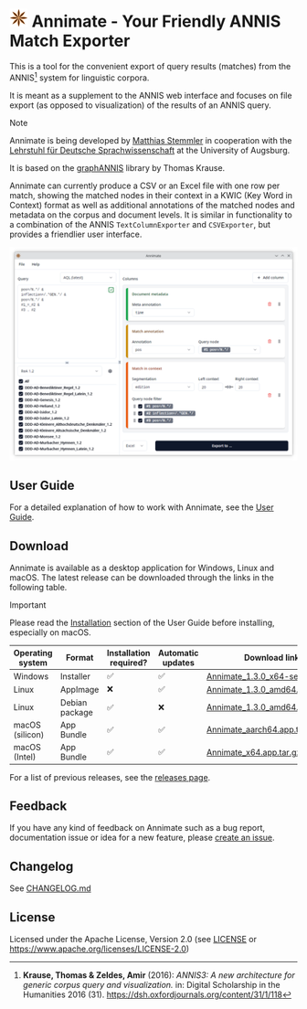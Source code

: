 # ![Annimate logo](annimate_desktop/src-tauri/icons/32x32.png) Annimate - Your Friendly ANNIS Match Exporter

This is a tool for the convenient export of query results (matches) from the ANNIS[^1] system for linguistic corpora.

It is meant as a supplement to the ANNIS web interface and focuses on file export (as opposed to visualization) of the results of an ANNIS query.

> [!NOTE]
> Annimate is being developed by [Matthias Stemmler](https://github.com/matthias-stemmler) in cooperation with the [Lehrstuhl für Deutsche Sprachwissenschaft](https://www.uni-augsburg.de/de/fakultaet/philhist/professuren/germanistik/deutsche-sprachwissenschaft/) at the University of Augsburg.
>
> It is based on the [graphANNIS](https://github.com/korpling/graphANNIS) library by Thomas Krause.

Annimate can currently produce a CSV or an Excel file with one row per match, showing the matched nodes in their context in a KWIC (Key Word in Context) format as well as additional annotations of the matched nodes and metadata on the corpus and document levels. It is similar in functionality to a combination of the ANNIS `TextColumnExporter` and `CSVExporter`, but provides a friendlier user interface.

![Screenshot of Annimate](docs/readme/images/screenshot.png)

## User Guide

For a detailed explanation of how to work with Annimate, see the [User Guide](https://matthias-stemmler.github.io/annimate/user-guide/).

## Download

Annimate is available as a desktop application for Windows, Linux and macOS. The latest release can be downloaded through the links in the following table.

> [!IMPORTANT]
> Please read the [Installation](https://matthias-stemmler.github.io/annimate/user-guide/installation.html) section of the User Guide before installing, especially on macOS.

| Operating system | Format         | Installation required? | Automatic updates | Download link                      |
| ---------------- | -------------- | ---------------------- | ----------------- | ---------------------------------- |
| Windows          | Installer      | ✅                     | ✅                | [Annimate_1.3.0_x64-setup.exe][1]  |
| Linux            | AppImage       | ❌                     | ✅                | [Annimate_1.3.0_amd64.AppImage][2] |
| Linux            | Debian package | ✅                     | ❌                | [Annimate_1.3.0_amd64.deb][3]      |
| macOS (silicon)  | App Bundle     | ✅                     | ✅                | [Annimate_aarch64.app.tar.gz][4]   |
| macOS (Intel)    | App Bundle     | ✅                     | ✅                | [Annimate_x64.app.tar.gz][5]       |

For a list of previous releases, see the [releases page](https://github.com/matthias-stemmler/annimate/releases).

## Feedback

If you have any kind of feedback on Annimate such as a bug report, documentation issue or idea for a new feature, please [create an issue](https://github.com/matthias-stemmler/annimate/issues/new/choose).

## Changelog

See [CHANGELOG.md](CHANGELOG.md)

## License

Licensed under the Apache License, Version 2.0 (see [LICENSE](LICENSE) or https://www.apache.org/licenses/LICENSE-2.0)

[1]: https://github.com/matthias-stemmler/annimate/releases/download/v1.3.0/Annimate_1.3.0_x64-setup.exe
[2]: https://github.com/matthias-stemmler/annimate/releases/download/v1.3.0/Annimate_1.3.0_amd64.AppImage
[3]: https://github.com/matthias-stemmler/annimate/releases/download/v1.3.0/Annimate_1.3.0_amd64.deb
[4]: https://github.com/matthias-stemmler/annimate/releases/download/v1.3.0/Annimate_aarch64.app.tar.gz
[5]: https://github.com/matthias-stemmler/annimate/releases/download/v1.3.0/Annimate_x64.app.tar.gz

[^1]:
    **Krause, Thomas & Zeldes, Amir** (2016):
    _ANNIS3: A new architecture for generic corpus query and visualization._
    in: Digital Scholarship in the Humanities 2016 (31).
    <https://dsh.oxfordjournals.org/content/31/1/118>
